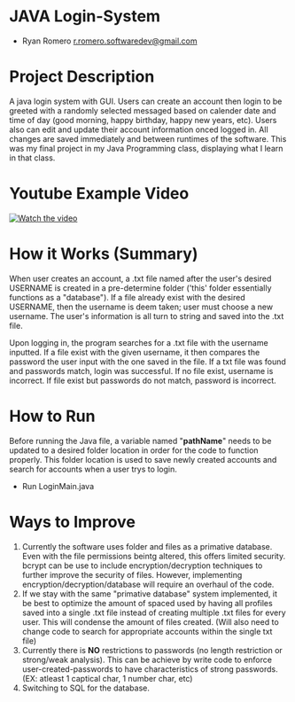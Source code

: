 # JAVA Login-System
- Ryan Romero         r.romero.softwaredev@gmail.com

# Project Description
A java login system with GUI. Users can create an account then login to be greeted with a randomly selected messaged based on calender date and time of day (good morning, happy birthday, happy new years, etc). Users also can edit and update their account information onced logged in. All changes are saved immediately and between runtimes of the software. This was my final project in my Java Programming class, displaying what I learn in that class.

# Youtube Example Video
[![Watch the video](https://img.youtube.com/vi/h6_kHkv53fo/maxresdefault.jpg)](https://youtu.be/h6_kHkv53fo)

# How it Works (Summary)
When user creates an account, a .txt file named after the user's desired USERNAME is created in a pre-determine folder ('this' folder essentially functions as a "database"). If a file already exist with the desired USERNAME, then the username is deem taken; user must choose a new username. The user's information is all turn to string and saved into the .txt file. 

Upon logging in, the program searches for a .txt file with the username inputted. If a file exist with the given username, it then compares the password the user input with the one saved in the file. If a txt file was found and passwords match, login was successful. If no file exist, username is incorrect. If file exist but passwords do not match, password is incorrect.

# How to Run
Before running the Java file, a variable named "**pathName**" needs to be updated to a desired folder location in order for the code to function properly. This folder location is used to save newly created accounts and search for accounts when a user trys to login.
- Run LoginMain.java


# Ways to Improve
1. Currently the software uses folder and files as a primative database. Even with the file permissions beintg altered, this offers limited security. bcrypt can be use to include encryption/decryption techniques to further improve the security of files. However, implementing encryption/decryption/database will require an overhaul of the code.
2. If we stay with the same "primative database" system implemented, it be best to optimize the amount of spaced used by having all profiles saved into a single .txt file instead of creating multiple .txt files for every user. This will condense the amount of files created. (Will also need to change code to search for appropriate accounts within the single txt file)
3. Currently there is **NO** restrictions to passwords (no length restriction or strong/weak analysis). This can be achieve by write code to enforce user-created-passwords to have characteristics of strong passwords. (EX: atleast 1 captical char, 1 number char, etc)
4. Switching to SQL for the database.
